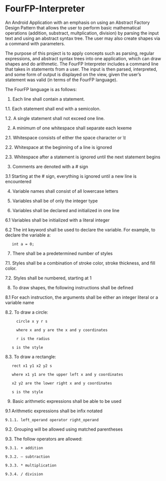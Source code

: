 # FourFP-Interpreter

An Android Application with an emphasis on using an Abstract Factory Design Pattern that allows the user to perform basic mathematical operations (addition, substract, multplication, division) by parsing the input text and using an abstract syntax tree.
The user may also create shapes via a command with parameters.

The purpose of this project is to apply concepts such as parsing, regular expressions, and abstract syntax trees into one application, which can draw shapes and do arithmetic. The FourFP Interpreter includes a command line that takes in statements from a user. The input is then parsed, interpreted, and some form of output is displayed on the view, given the user’s statement was valid (in terms of the FourFP language). 

The FourFP language is as follows:
1. Each line shall contain a statement.

  1.1. Each statement shall end with a semicolon.
  
  1.2. A single statement shall not exceed one line.
  
2. A minimum of one whitespace shall separate each lexeme

  2.1. Whitespace consists of either the space character or \t
  
  2.2. Whitespace at the beginning of a line is ignored
  
  2.3. Whitespace after a statement is ignored until the next statement begins
  
3. Comments are denoted with a # sign

3.1 Starting at the # sign, everything is ignored until a new line is encountered

4. Variable names shall consist of all lowercase letters

5. Variables shall be of only the integer type

6. Variables shall be declared and initialized in one line

  6.1 Variables shall be initialized with a literal integer
  
  6.2 The int keyword shall be used to declare the variable. For example, to declare the variable a:
  
       int a = 0;
       
7. There shall be a predetermined number of styles

  7.1. Styles shall be a combination of stroke color, stroke thickness, and fill color.
  
  7.2. Styles shall be numbered, starting at 1
  
8. To draw shapes, the following instructions shall be defined

  8.1 For each instruction, the arguments shall be either an integer literal or a variable name
  
  8.2. To draw a circle:
  
         circle x y r s
         
         where x and y are the x and y coordinates
         
         r is the radius
         
       s is the style
       
  8.3. To draw a rectangle:
  
       rect x1 y1 x2 y2 s
       
       where x1 y1 are the upper left x and y coordinates
       
       x2 y2 are the lower right x and y coordinates
       
       s is the style
       
9. Basic arithmetic expressions shall be able to be used

  9.1 Arithmetic expressions shall be infix notated
  
    9.1.1. left_operand operator right_operand
    
  9.2. Grouping will be allowed using matched parentheses
  
  9.3. The follow operators are allowed:
  
    9.3.1. + addition
    
    9.3.2. – subtraction
    
    9.3.3. * multiplication
    
    9.3.4. / division
